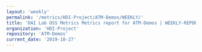 ```yaml
---
layout: 'weekly'
permalink: '/metrics/HDI-Project/ATM-Demos/WEEKLY/'
title: 'DAI Lab OSS Metrics Metrics report for ATM-Demos | WEEKLY-REPORT-2019-10-27'
organization: 'HDI-Project'
repository: 'ATM-Demos'
current_date: '2019-10-27'
---
```


